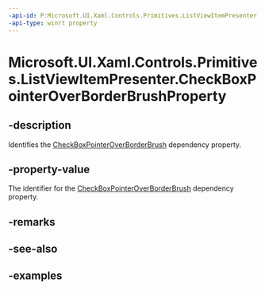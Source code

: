 ```yaml
---
-api-id: P:Microsoft.UI.Xaml.Controls.Primitives.ListViewItemPresenter.CheckBoxPointerOverBorderBrushProperty
-api-type: winrt property
---
```


# Microsoft.UI.Xaml.Controls.Primitives.ListViewItemPresenter.CheckBoxPointerOverBorderBrushProperty

<!--
public static Microsoft.UI.Xaml.DependencyProperty CheckBoxPointerOverBorderBrushProperty { get; }
-->


## -description

Identifies the [CheckBoxPointerOverBorderBrush](listviewitempresenter_checkboxpointeroverborderbrush.md) dependency property.

## -property-value

The identifier for the [CheckBoxPointerOverBorderBrush](listviewitempresenter_checkboxpointeroverborderbrush.md) dependency property.

## -remarks

## -see-also

## -examples


